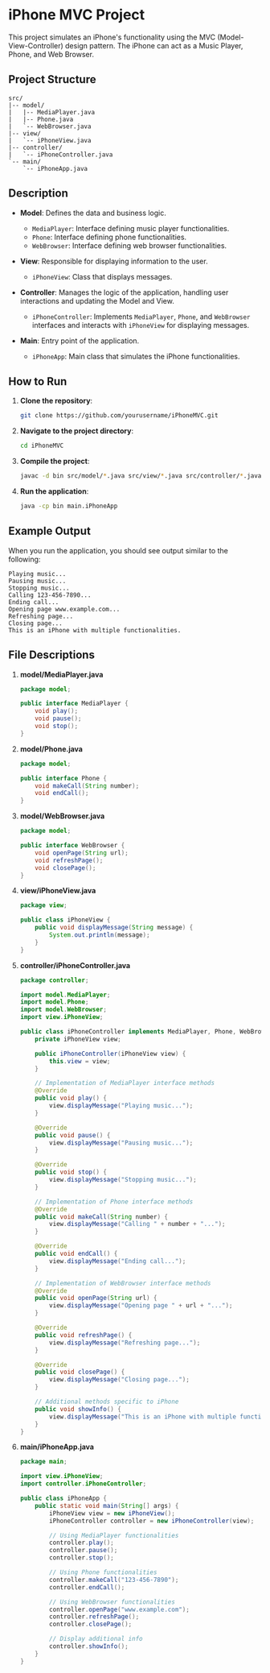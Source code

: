 # iPhone MVC Project

This project simulates an iPhone's functionality using the MVC (Model-View-Controller) design pattern. The iPhone can act as a Music Player, Phone, and Web Browser.

## Project Structure

```
src/
|-- model/
|   |-- MediaPlayer.java
|   |-- Phone.java
|   `-- WebBrowser.java
|-- view/
|   `-- iPhoneView.java
|-- controller/
|   `-- iPhoneController.java
`-- main/
    `-- iPhoneApp.java
```

## Description

- **Model**: Defines the data and business logic.
  - `MediaPlayer`: Interface defining music player functionalities.
  - `Phone`: Interface defining phone functionalities.
  - `WebBrowser`: Interface defining web browser functionalities.

- **View**: Responsible for displaying information to the user.
  - `iPhoneView`: Class that displays messages.

- **Controller**: Manages the logic of the application, handling user interactions and updating the Model and View.
  - `iPhoneController`: Implements `MediaPlayer`, `Phone`, and `WebBrowser` interfaces and interacts with `iPhoneView` for displaying messages.

- **Main**: Entry point of the application.
  - `iPhoneApp`: Main class that simulates the iPhone functionalities.

## How to Run

1. **Clone the repository**:
    ```bash
    git clone https://github.com/yourusername/iPhoneMVC.git
    ```

2. **Navigate to the project directory**:
    ```bash
    cd iPhoneMVC
    ```

3. **Compile the project**:
    ```bash
    javac -d bin src/model/*.java src/view/*.java src/controller/*.java src/main/*.java
    ```

4. **Run the application**:
    ```bash
    java -cp bin main.iPhoneApp
    ```

## Example Output

When you run the application, you should see output similar to the following:

```
Playing music...
Pausing music...
Stopping music...
Calling 123-456-7890...
Ending call...
Opening page www.example.com...
Refreshing page...
Closing page...
This is an iPhone with multiple functionalities.
```

## File Descriptions

1. **model/MediaPlayer.java**
   ```java
   package model;

   public interface MediaPlayer {
       void play();
       void pause();
       void stop();
   }
   ```

2. **model/Phone.java**
   ```java
   package model;

   public interface Phone {
       void makeCall(String number);
       void endCall();
   }
   ```

3. **model/WebBrowser.java**
   ```java
   package model;

   public interface WebBrowser {
       void openPage(String url);
       void refreshPage();
       void closePage();
   }
   ```

4. **view/iPhoneView.java**
   ```java
   package view;

   public class iPhoneView {
       public void displayMessage(String message) {
           System.out.println(message);
       }
   }
   ```

5. **controller/iPhoneController.java**
   ```java
   package controller;

   import model.MediaPlayer;
   import model.Phone;
   import model.WebBrowser;
   import view.iPhoneView;

   public class iPhoneController implements MediaPlayer, Phone, WebBrowser {
       private iPhoneView view;

       public iPhoneController(iPhoneView view) {
           this.view = view;
       }

       // Implementation of MediaPlayer interface methods
       @Override
       public void play() {
           view.displayMessage("Playing music...");
       }

       @Override
       public void pause() {
           view.displayMessage("Pausing music...");
       }

       @Override
       public void stop() {
           view.displayMessage("Stopping music...");
       }

       // Implementation of Phone interface methods
       @Override
       public void makeCall(String number) {
           view.displayMessage("Calling " + number + "...");
       }

       @Override
       public void endCall() {
           view.displayMessage("Ending call...");
       }

       // Implementation of WebBrowser interface methods
       @Override
       public void openPage(String url) {
           view.displayMessage("Opening page " + url + "...");
       }

       @Override
       public void refreshPage() {
           view.displayMessage("Refreshing page...");
       }

       @Override
       public void closePage() {
           view.displayMessage("Closing page...");
       }

       // Additional methods specific to iPhone
       public void showInfo() {
           view.displayMessage("This is an iPhone with multiple functionalities.");
       }
   }
   ```

6. **main/iPhoneApp.java**
   ```java
   package main;

   import view.iPhoneView;
   import controller.iPhoneController;

   public class iPhoneApp {
       public static void main(String[] args) {
           iPhoneView view = new iPhoneView();
           iPhoneController controller = new iPhoneController(view);

           // Using MediaPlayer functionalities
           controller.play();
           controller.pause();
           controller.stop();

           // Using Phone functionalities
           controller.makeCall("123-456-7890");
           controller.endCall();

           // Using WebBrowser functionalities
           controller.openPage("www.example.com");
           controller.refreshPage();
           controller.closePage();

           // Display additional info
           controller.showInfo();
       }
   }
   ```
